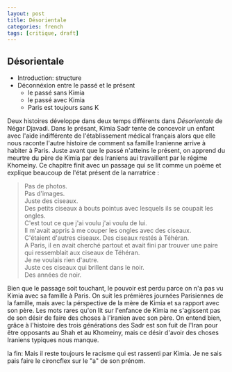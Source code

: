 ```yaml
---
layout: post
title: Désorientale
categories: french
tags: [critique, draft]
---
```


## Désorientale

- Introduction: structure
- Déconnéxion entre le passé et le présent 
    - le passé sans Kimia
    - le passé avec Kimia
    - Paris est toujours sans K


Deux histoires développe dans deux temps différents dans _Désorientale_ de 
Négar Djavadi. Dans le présant, Kimia Sadr tente de concevoir un enfant avec 
l'aide indifférente de l'établissement médical français alors que elle 
nous raconte l'autre histoire de comment sa famille Iranienne arrive à 
habiter à Paris. Juste avant que le passé n'atteins le présent, on apprend
du meurtre du père de Kimia par des Iraniens aui travaillent par le régime
Khomeiny. Ce chapitre finit avec un passage qui se lit comme un poème et
explique beaucoup de l'état présent de la narratrice :

> Pas de photos.  
> Pas d'images.  
> Juste des ciseaux.  
> Des petits ciseaux à bouts pointus avec lesquels ils se coupait les ongles.  
> C'est tout ce que j'ai voulu j'ai voulu de lui.  
> Il m'avait appris à me couper les ongles avec des ciseaux.  
> C'étaient d'autres ciseaux. Des ciseaux restés à Téhéran.  
> A Paris, il en avait cherché partout et avait fini par trouver une paire
> qui ressemblait aux ciseaux de Téhéran.  
> Je ne voulais rien d'autre.  
> Juste ces ciseaux qui brillent dans le noir.  
> Des années de noir.

Bien que le passage soit touchant, le pouvoir est perdu parce on n'a pas
vu Kimia avec sa famille à Paris. On suit les prémières journées Parisiennes 
de la famille, mais avec la pérspective de la mère de Kimia et sa rapport 
avec son père. Les mots rares qu'on lit sur l'enfance de Kimia ne s'agissent 
pas de son désir de faire des choses à l'iranien avec son père. On entend
bien, grâce à l'histoire des trois générations des Sadr est son fuit de 
l'Iran pour être opposants au Shah et au Khomeiny, mais ce désir d'avoir des
choses Iraniens typiques nous manque.


la fin: Mais il reste toujours le racisme qui est rassenti par Kimia. Je
ne sais pais faire le cironcflex sur le "a" de son prénom.
